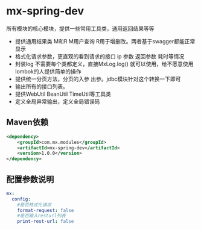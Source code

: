 # mx-spring-dev


所有模块的核心模块，提供一些常用工具类，通用返回结果等等

- 提供通用结果类 M和R  M用户查询  R用于增删改。两者基于swagger都能正常显示
- 格式化请求参数，更直观的看到请求的接口 ip 参数 返回参数 耗时等情况
- 封装log 不需要每个类都定义，直接MxLog.log() 就可以使用，给不愿意使用lombok的人提供简单的操作
- 提供统一分页方法，分页的入参 出参。jdbc模块针对这个转换一下即可
- 输出所有的接口列表。
- 提供WebUtil BeanUtil TimeUtil等工具类
- 定义全局异常输出，定义全局错误码


## Maven依赖

```xml
<dependency>
    <groupId>com.mx.modules</groupId>
    <artifactId>mx-spring-dev</artifactId>
    <version>1.0.0</version>
</dependency>
```


## 配置参数说明

```yaml
mx:
  config:
    #是否格式化请求
    format-request: false
    #是否输入resturl列表
    print-rest-url: false
 
```

